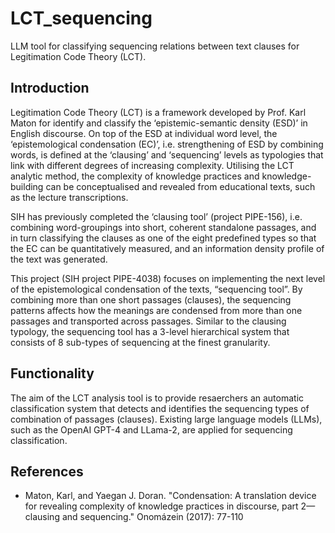 # LCT_sequencing
LLM tool for classifying sequencing relations between text clauses for Legitimation Code Theory (LCT).

## Introduction

Legitimation Code Theory (LCT) is a framework developed by Prof. Karl Maton for identify and classify the ‘epistemic-semantic density (ESD)’ in English discourse. On top of the ESD at individual word level, the ‘epistemological condensation (EC)’, i.e. strengthening of ESD by combining words, is defined at the ‘clausing’ and ‘sequencing’ levels as typologies that link with different degrees of increasing complexity. Utilising the LCT analytic method, the complexity of knowledge practices and knowledge-building can be conceptualised and revealed from educational texts, such as the lecture transcriptions.

SIH has previously completed the ‘clausing tool’ (project PIPE-156), i.e. combining word-groupings into short, coherent standalone passages, and in turn classifying the clauses as one of the eight predefined types so that the EC can be quantitatively measured, and an information density profile of the text was generated.

This project (SIH project PIPE-4038) focuses on implementing the next level of the epistemological condensation of the texts, “sequencing tool”. By combining more than one short passages (clauses), the sequencing patterns affects how the meanings are condensed from more than one passages and transported across passages. Similar to the clausing typology, the sequencing tool has a 3-level hierarchical system that consists of 8 sub-types of sequencing at the finest granularity.

## Functionality

The aim of the LCT analysis tool is to provide resaerchers an automatic classification system that detects and identifies the sequencing types of combination of passages (clauses). Existing large language models (LLMs), such as the OpenAI GPT-4 and LLama-2, are applied for sequencing classification.

## References

- Maton, Karl, and Yaegan J. Doran. "Condensation: A translation device for revealing complexity of knowledge practices in discourse, part 2—clausing and sequencing." Onomázein (2017): 77-110

